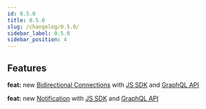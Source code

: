 ```yaml
---
id: 0.5.0
title: 0.5.0
slug: /changelog/0.5.0/
sidebar_label: 0.5.0
sidebar_position: 4
---
```


## Features

**feat:** new [Bidirectional Connections](/concepts/bidirectional-connection/) with [JS SDK](/cyberconnect-sdk/connect-with-js-sdk#bidirectionalconnect) and [GraphQL API](/cyberconnect-api/graphql-api/bidirectional-connections)

**feat:** new [Notification](/concepts/notification) with [JS SDK](/cyberconnect-sdk/connect-with-js-sdk#acknotifications) and [GraphQL API](/cyberconnect-api/graphql-api/identity#retrieve-notifications)
